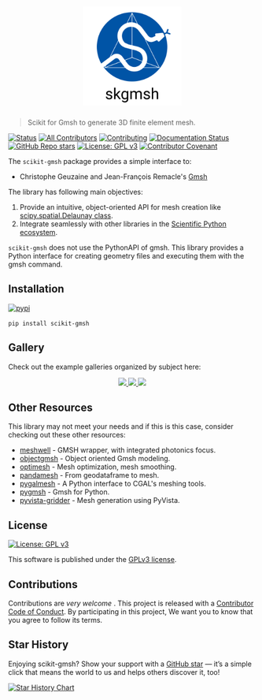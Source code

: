 <h1 align="center">
  <a href="https://github.com/pyvista/scikit-gmsh#--------">
    <img src="https://raw.githubusercontent.com/pyvista/scikit-gmsh/main/docs/_static/logo.svg"
         alt="scikit-gmsh"
         width="200"></a>
</h1>

> Scikit for Gmsh to generate 3D finite element mesh.

[![Status](https://badgen.net/badge/status/alpha/d8624d)](https://badgen.net/badge/status/alpha/d8624d)
[![All Contributors](https://img.shields.io/github/all-contributors/pyvista/scikit-gmsh?color=ee8449)](https://scikit-gmsh.readthedocs.io/en/latest/reference/about.html#contributors)
[![Contributing](https://img.shields.io/badge/PR-Welcome-%23FF8300.svg)](https://github.com/pyvista/scikit-gmsh/issues)
[![Documentation Status](https://readthedocs.org/projects/scikit-gmsh/badge/?version=latest)](https://scikit-gmsh.readthedocs.io/en/latest/?badge=latest)
[![GitHub Repo stars](https://img.shields.io/github/stars/pyvista/scikit-gmsh)](https://github.com/pyvista/scikit-gmsh/stargazers)
[![License: GPL v3](https://img.shields.io/badge/License-GPLv3-blue.svg)](https://www.gnu.org/licenses/gpl-3.0)
[![Contributor Covenant](https://img.shields.io/badge/contributor%20covenant-2.1-4baaaa.svg)](CODE_OF_CONDUCT.md)

The `scikit-gmsh` package provides a simple interface to:

- Christophe Geuzaine and Jean-François Remacle's [Gmsh](https://pypi.org/project/gmsh/)

The library has following main objectives:

1. Provide an intuitive, object-oriented API for mesh creation like [scipy.spatial.Delaunay class](https://docs.scipy.org/doc/scipy/reference/generated/scipy.spatial.Delaunay.html).
1. Integrate seamlessly with other libraries in the [Scientific Python ecosystem](https://scientific-python.org/).

`scikit-gmsh` does not use the PythonAPI of gmsh.
This library provides a Python interface for creating geometry files and executing them with the gmsh command.

## Installation

[![pypi](https://img.shields.io/pypi/v/scikit-gmsh?label=pypi&logo=python&logoColor=white)](https://pypi.org/project/scikit-gmsh/)

```shell
pip install scikit-gmsh
```

## Gallery

Check out the example galleries organized by subject here:

<p align="center">
  <a href="https://scikit-gmsh.readthedocs.io/en/latest/examples/icosahedron.html">
    <img src="https://scikit-gmsh.readthedocs.io/en/latest/_images/sphx_glr_icosahedron_thumb.png" height="190px"/>
  </a>
  <a href="https://scikit-gmsh.readthedocs.io/en/latest/examples/polygon_with_hole.html">
    <img src="https://scikit-gmsh.readthedocs.io/en/latest/_images/sphx_glr_polygon_with_hole_thumb.png" height="190px"/>
  </a>
  <a href="https://scikit-gmsh.readthedocs.io/en/latest/examples/cylinder.html">
    <img src="https://scikit-gmsh.readthedocs.io/en/latest/_images/sphx_glr_cylinder_thumb.png" height="190px"/>
  </a>
</p>

## Other Resources

This library may not meet your needs and if this is this case, consider checking out these other resources:

- [meshwell](https://github.com/simbilod/meshwell) - GMSH wrapper, with integrated photonics focus.
- [objectgmsh](https://github.com/nemocrys/objectgmsh) - Object oriented Gmsh modeling.
- [optimesh](https://github.com/meshpro/optimesh) - Mesh optimization, mesh smoothing.
- [pandamesh](https://github.com/Deltares/pandamesh) - From geodataframe to mesh.
- [pygalmesh](https://github.com/meshpro/pygalmesh) - A Python interface to CGAL's meshing tools.
- [pygmsh](https://github.com/nschloe/pygmsh) - Gmsh for Python.
- [pyvista-gridder](https://github.com/INTERA-Inc/pyvista-gridder) - Mesh generation using PyVista.

## License

[![License: GPL v3](https://img.shields.io/badge/License-GPLv3-blue.svg)](https://www.gnu.org/licenses/gpl-3.0)

This software is published under the [GPLv3 license](https://www.gnu.org/licenses/gpl-3.0.en.html).

## Contributions

Contributions are _very welcome_ .
This project is released with a [Contributor Code of Conduct](CODE_OF_CONDUCT.md).
By participating in this project, We want you to know that you agree to follow its terms.

## Star History

Enjoying scikit-gmsh? Show your support with a [GitHub star](https://github.com/pyvista/scikit-gmsh) — it’s a simple click that means the world to us and helps others discover it, too!

[![Star History Chart](https://api.star-history.com/svg?repos=pyvista/scikit-gmsh&type=Date)](https://star-history.com/#pyvista/scikit-gmsh&Date)
